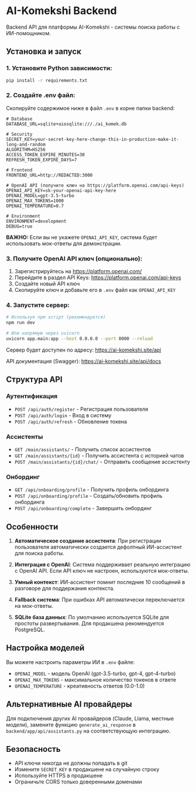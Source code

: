 # AI-Komekshi Backend

Backend API для платформы AI-Komekshi - системы поиска работы с ИИ-помощником.

## Установка и запуск

### 1. Установите Python зависимости:

```bash
pip install -r requirements.txt
```

### 2. Создайте .env файл:

Скопируйте содержимое ниже в файл `.env` в корне папки backend:

```env
# Database
DATABASE_URL=sqlite+aiosqlite:///./ai_komek.db

# Security
SECRET_KEY=your-secret-key-here-change-this-in-production-make-it-long-and-random
ALGORITHM=HS256
ACCESS_TOKEN_EXPIRE_MINUTES=30
REFRESH_TOKEN_EXPIRE_DAYS=7

# Frontend
FRONTEND_URL=http://REDACTED:3000

# OpenAI API (получите ключ на https://platform.openai.com/api-keys)
OPENAI_API_KEY=sk-your-openai-api-key-here
OPENAI_MODEL=gpt-3.5-turbo
OPENAI_MAX_TOKENS=1000
OPENAI_TEMPERATURE=0.7

# Environment
ENVIRONMENT=development
DEBUG=true
```

**ВАЖНО:** Если вы не укажете `OPENAI_API_KEY`, система будет использовать мок-ответы для демонстрации.

### 3. Получите OpenAI API ключ (опционально):

1. Зарегистрируйтесь на https://platform.openai.com/
2. Перейдите в раздел API Keys: https://platform.openai.com/api-keys
3. Создайте новый API ключ
4. Скопируйте ключ и добавьте его в `.env` файл как `OPENAI_API_KEY`

### 4. Запустите сервер:

```bash
# Используя npm script (рекомендуется)
npm run dev

# Или напрямую через uvicorn
uvicorn app.main:app --host 0.0.0.0 --port 8000 --reload
```

Сервер будет доступен по адресу: https://ai-komekshi.site/api

API документация (Swagger): https://ai-komekshi.site/api/docs

## Структура API

### Аутентификация

-   `POST /api/auth/register` - Регистрация пользователя
-   `POST /api/auth/login` - Вход в систему
-   `POST /api/auth/refresh` - Обновление токена

### Ассистенты

-   `GET /main/assistants/` - Получить список ассистентов
-   `GET /main/assistants/{id}` - Получить ассистента с историей чатов
-   `POST /main/assistants/{id}/chat/` - Отправить сообщение ассистенту

### Онбординг

-   `GET /api/onboarding/profile` - Получить профиль онбординга
-   `POST /api/onboarding/profile` - Создать/обновить профиль онбординга
-   `POST /api/onboarding/complete` - Завершить онбординг

## Особенности

1. **Автоматическое создание ассистента**: При регистрации пользователя автоматически создается дефолтный ИИ-ассистент для поиска работы.

2. **Интеграция с OpenAI**: Система поддерживает реальную интеграцию с OpenAI API. Если API ключ не настроен, используются мок-ответы.

3. **Умный контекст**: ИИ-ассистент помнит последние 10 сообщений в разговоре для поддержания контекста.

4. **Fallback система**: При ошибках API автоматически переключается на мок-ответы.

5. **SQLite база данных**: По умолчанию используется SQLite для простоты развертывания. Для продакшена рекомендуется PostgreSQL.

## Настройка моделей

Вы можете настроить параметры ИИ в `.env` файле:

-   `OPENAI_MODEL` - модель OpenAI (gpt-3.5-turbo, gpt-4, gpt-4-turbo)
-   `OPENAI_MAX_TOKENS` - максимальное количество токенов в ответе
-   `OPENAI_TEMPERATURE` - креативность ответов (0.0-1.0)

## Альтернативные AI провайдеры

Для подключения других AI провайдеров (Claude, Llama, местные модели), замените функцию `generate_ai_response` в `backend/app/api/assistants.py` на соответствующую интеграцию.

## Безопасность

-   API ключи никогда не должны попадать в git
-   Измените `SECRET_KEY` в продакшене на случайную строку
-   Используйте HTTPS в продакшене
-   Ограничьте CORS только доверенными доменами
